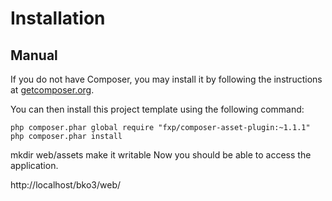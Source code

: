  
 
# Installation

## Manual

If you do not have Composer, you may install it by following the instructions at [getcomposer.org](https://getcomposer.org/doc/00-intro.md#installation-nix).

You can then install this project template using the following command:
```
php composer.phar global require "fxp/composer-asset-plugin:~1.1.1"
php composer.phar install
```
mkdir web/assets 
make it writable
Now you should be able to access the application.

http://localhost/bko3/web/
